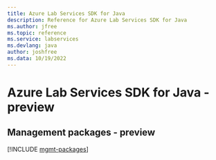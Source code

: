```yaml
---
title: Azure Lab Services SDK for Java
description: Reference for Azure Lab Services SDK for Java
ms.author: jfree
ms.topic: reference
ms.service: labservices
ms.devlang: java
author: joshfree
ms.data: 10/19/2022
---
```

# Azure Lab Services SDK for Java - preview

## Management packages - preview
[!INCLUDE [mgmt-packages](lab-services-mgmt-index.md)]